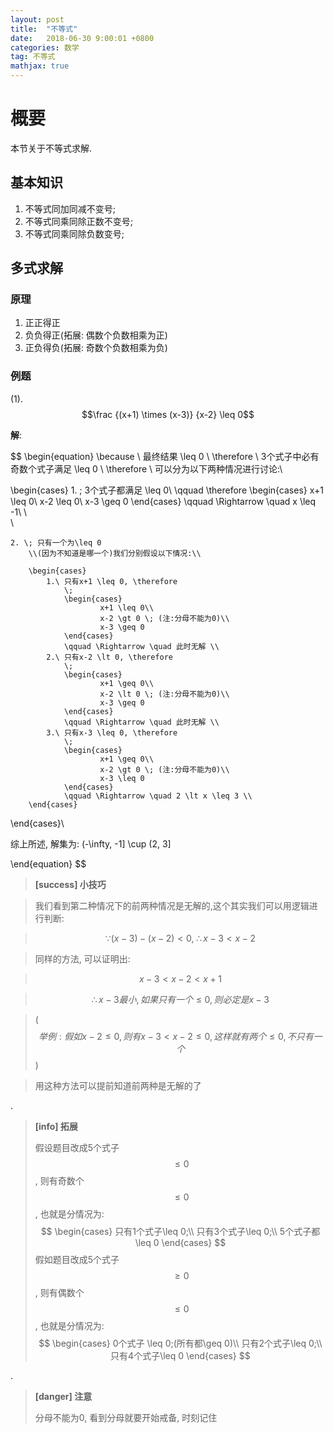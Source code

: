```yaml
---
layout: post
title:  "不等式"
date:   2018-06-30 9:00:01 +0800
categories: 数学
tag: 不等式
mathjax: true
---
```


# 概要
本节关于不等式求解.

## 基本知识

1. 不等式同加同减不变号;
2. 不等式同乘同除正数不变号;
3. 不等式同乘同除负数变号;

## 多式求解

### 原理
1. 正正得正
2. 负负得正(拓展: 偶数个负数相乘为正)
3. 正负得负(拓展: 奇数个负数相乘为负)

### 例题

(1). $$\frac {(x+1) \times (x-3)} {x-2} \leq 0$$
	
**解**:

$$ 
\begin{equation}
\because \ 最终结果 \leq 0 \\
\therefore \ 3个式子中必有奇数个式子满足 \leq 0 \\
\therefore \ 可以分为以下两种情况进行讨论:\\ 

\begin{cases}
	1. \; 3个式子都满足 \leq 0\\
		\qquad \therefore 
		\begin{cases}
			x+1 \leq 0\\
			x-2 \leq 0\\
			x-3 \geq 0
		\end{cases}
		\qquad \Rightarrow \quad x \leq -1\\
		\\			
		\\

	2. \; 只有一个为\leq 0
		\\(因为不知道是哪一个)我们分别假设以下情况:\\

		\begin{cases}
			1.\ 只有x+1 \leq 0, \therefore
				\;
				\begin{cases}
						x+1 \leq 0\\
						x-2 \gt 0 \; (注:分母不能为0)\\
						x-3 \geq 0
				\end{cases}
				\qquad \Rightarrow \quad 此时无解 \\ 
			2.\ 只有x-2 \lt 0, \therefore
				\;
				\begin{cases}
						x+1 \geq 0\\
						x-2 \lt 0 \; (注:分母不能为0)\\
						x-3 \geq 0
				\end{cases}
				\qquad \Rightarrow \quad 此时无解 \\ 
			3.\ 只有x-3 \leq 0, \therefore
				\;
				\begin{cases}
						x+1 \geq 0\\
						x-2 \gt 0 \; (注:分母不能为0)\\
						x-3 \leq 0
				\end{cases}
				\qquad \Rightarrow \quad 2 \lt x \leq 3 \\ 
		\end{cases}

\end{cases}\\

综上所述, 解集为: (-\infty, -1] \cup (2, 3]

\end{equation}
$$

> **[success] 小技巧**

> 我们看到第二种情况下的前两种情况是无解的,这个其实我们可以用逻辑进行判断:

> $$\because (x-3)-(x-2) \lt 0, \; \therefore x-3 \lt x-2 $$

> 同样的方法, 可以证明出:

> $$x-3 \lt x-2 \lt x+1$$

> $$\therefore x-3最小, 如果只有一个\leq 0, 则必定是x-3 $$

> ($$举例: 假如x-2 \leq 0, 则有x-3 \lt x-2 \leq 0, 这样就有两个\leq 0, 不只有一个 $$)

> 用这种方法可以提前知道前两种是无解的了

.

> **[info] 拓展**
>
> 假设题目改成5个式子$$\leq 0$$, 则有奇数个$$\leq 0$$, 也就是分情况为:
$$
\begin{cases}
	只有1个式子\leq 0;\\
	只有3个式子\leq 0;\\
	5个式子都\leq 0
\end{cases}
$$
> 假如题目改成5个式子$$\geq 0$$, 则有偶数个$$\leq 0$$, 也就是分情况为:
$$
\begin{cases}
	0个式子 \leq 0;(所有都\geq 0)\\
	只有2个式子\leq 0;\\
	只有4个式子\leq 0
\end{cases}
$$
>

.

> **[danger] 注意**
>
> 分母不能为0, 看到分母就要开始戒备, 时刻记住  

















